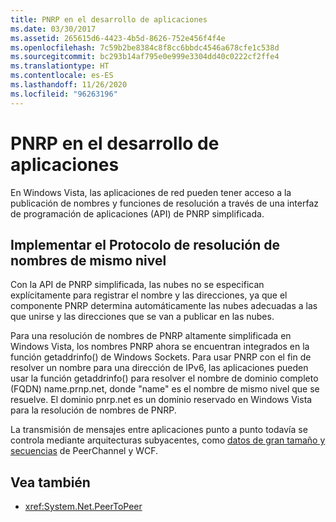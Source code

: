 ```yaml
---
title: PNRP en el desarrollo de aplicaciones
ms.date: 03/30/2017
ms.assetid: 265615d6-4423-4b5d-8626-752e456f4f4e
ms.openlocfilehash: 7c59b2be8384c8f8cc6bbdc4546a678cfe1c538d
ms.sourcegitcommit: bc293b14af795e0e999e3304dd40c0222cf2ffe4
ms.translationtype: HT
ms.contentlocale: es-ES
ms.lasthandoff: 11/26/2020
ms.locfileid: "96263196"
---
```

# <a name="pnrp-in-application-development"></a>PNRP en el desarrollo de aplicaciones

En Windows Vista, las aplicaciones de red pueden tener acceso a la publicación de nombres y funciones de resolución a través de una interfaz de programación de aplicaciones (API) de PNRP simplificada.  
  
## <a name="implementing-the-peer-name-resolution-protocol"></a>Implementar el Protocolo de resolución de nombres de mismo nivel  

 Con la API de PNRP simplificada, las nubes no se especifican explícitamente para registrar el nombre y las direcciones, ya que el componente PNRP determina automáticamente las nubes adecuadas a las que unirse y las direcciones que se van a publicar en las nubes.  
  
 Para una resolución de nombres de PNRP altamente simplificada en Windows Vista, los nombres PNRP ahora se encuentran integrados en la función getaddrinfo() de Windows Sockets. Para usar PNRP con el fin de resolver un nombre para una dirección de IPv6, las aplicaciones pueden usar la función getaddrinfo() para resolver el nombre de dominio completo (FQDN) name.prnp.net, donde "name" es el nombre de mismo nivel que se resuelve. El dominio pnrp.net es un dominio reservado en Windows Vista para la resolución de nombres de PNRP.  
  
 La transmisión de mensajes entre aplicaciones punto a punto todavía se controla mediante arquitecturas subyacentes, como [datos de gran tamaño y secuencias](../wcf/feature-details/large-data-and-streaming.md) de PeerChannel y WCF.  
  
## <a name="see-also"></a>Vea también

- <xref:System.Net.PeerToPeer>
